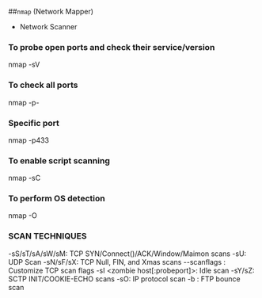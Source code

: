 ##`nmap` (Network Mapper)

 - Network Scanner

### To probe open ports and check their service/version
nmap -sV <hostname>

### To check all ports
nmap -p- <hostname>

### Specific port
nmap -p433 <hostname>

### To enable script scanning
nmap -sC <hostname>

### To perform OS detection
nmap -O <hostname>


### SCAN TECHNIQUES
  -sS/sT/sA/sW/sM: TCP SYN/Connect()/ACK/Window/Maimon scans
  -sU: UDP Scan
  -sN/sF/sX: TCP Null, FIN, and Xmas scans
  --scanflags <flags>: Customize TCP scan flags
  -sI <zombie host[:probeport]>: Idle scan
  -sY/sZ: SCTP INIT/COOKIE-ECHO scans
  -sO: IP protocol scan
  -b <FTP relay host>: FTP bounce scan
